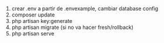 1. crear .env a partir de .envexample, cambiar database config
2. composer update
3. php artisan key:generate
4. php artisan migrate (si no va hacer fresh/rollback)
5. php artisan serve

